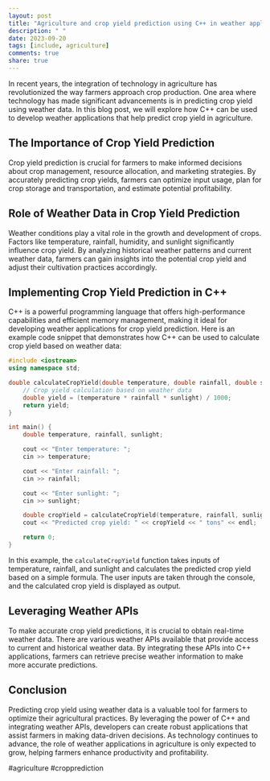 ```yaml
---
layout: post
title: "Agriculture and crop yield prediction using C++ in weather applications"
description: " "
date: 2023-09-20
tags: [include, agriculture]
comments: true
share: true
---
```


In recent years, the integration of technology in agriculture has revolutionized the way farmers approach crop production. One area where technology has made significant advancements is in predicting crop yield using weather data. In this blog post, we will explore how C++ can be used to develop weather applications that help predict crop yield in agriculture.

## The Importance of Crop Yield Prediction
Crop yield prediction is crucial for farmers to make informed decisions about crop management, resource allocation, and marketing strategies. By accurately predicting crop yields, farmers can optimize input usage, plan for crop storage and transportation, and estimate potential profitability.

## Role of Weather Data in Crop Yield Prediction
Weather conditions play a vital role in the growth and development of crops. Factors like temperature, rainfall, humidity, and sunlight significantly influence crop yield. By analyzing historical weather patterns and current weather data, farmers can gain insights into the potential crop yield and adjust their cultivation practices accordingly.

## Implementing Crop Yield Prediction in C++
C++ is a powerful programming language that offers high-performance capabilities and efficient memory management, making it ideal for developing weather applications for crop yield prediction. Here is an example code snippet that demonstrates how C++ can be used to calculate crop yield based on weather data:

```cpp
#include <iostream>
using namespace std;

double calculateCropYield(double temperature, double rainfall, double sunlight) {
    // Crop yield calculation based on weather data
    double yield = (temperature * rainfall * sunlight) / 1000;
    return yield;
}

int main() {
    double temperature, rainfall, sunlight;

    cout << "Enter temperature: ";
    cin >> temperature;

    cout << "Enter rainfall: ";
    cin >> rainfall;

    cout << "Enter sunlight: ";
    cin >> sunlight;

    double cropYield = calculateCropYield(temperature, rainfall, sunlight);
    cout << "Predicted crop yield: " << cropYield << " tons" << endl;

    return 0;
}
```

In this example, the `calculateCropYield` function takes inputs of temperature, rainfall, and sunlight and calculates the predicted crop yield based on a simple formula. The user inputs are taken through the console, and the calculated crop yield is displayed as output.

## Leveraging Weather APIs
To make accurate crop yield predictions, it is crucial to obtain real-time weather data. There are various weather APIs available that provide access to current and historical weather data. By integrating these APIs into C++ applications, farmers can retrieve precise weather information to make more accurate predictions.

## Conclusion
Predicting crop yield using weather data is a valuable tool for farmers to optimize their agricultural practices. By leveraging the power of C++ and integrating weather APIs, developers can create robust applications that assist farmers in making data-driven decisions. As technology continues to advance, the role of weather applications in agriculture is only expected to grow, helping farmers enhance productivity and profitability.

#agriculture #cropprediction